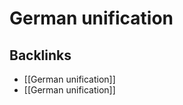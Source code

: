 # German unification



<a id="orgd6b345a"></a>

## Backlinks

-   [[German unification]]
-   [[German unification]]
